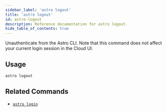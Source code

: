 ```yaml
---
sidebar_label: 'astro logout'
title: 'astro logout'
id: astro-logout
description: Reference documentation for astro logout.
hide_table_of_contents: true
---
```


Unauthenticate from the Astro CLI. Note that this command does not affect your current login session in the Cloud UI.

## Usage

```sh
astro logout
```

## Related Commands

- [`astro login`](cli/astro-login.md)
